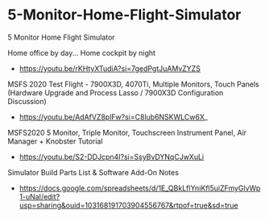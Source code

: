 # 5-Monitor-Home-Flight-Simulator
5 Monitor Home Flight Simulator

Home office by day... Home cockpit by night
- https://youtu.be/rKHtyXTudiA?si=7gedPgtJuAMvZYZS

MSFS 2020 Test Flight - 7900X3D, 4070Ti, Multiple Monitors, Touch Panels (Hardware Upgrade and Process Lasso / 7900X3D Configuration Discussion)
- https://youtu.be/AdAfVZ8plFw?si=C8lub6NSKWLCw6X_

MSFS2020 5 Monitor, Triple Monitor, Touchscreen Instrument Panel, Air Manager + Knobster Tutorial
- https://youtu.be/S2-DDJcpn4I?si=SsyBvDYNqCJwXuLi

Simulator Build Parts List & Software Add-On Notes
- https://docs.google.com/spreadsheets/d/1E_QBkLflYniKfl5uiZFmyGlvWp1-uNaI/edit?usp=sharing&ouid=103168191703904556767&rtpof=true&sd=true
